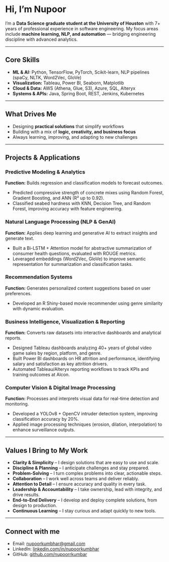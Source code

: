 # Hi, I’m Nupoor  

I’m a **Data Science graduate student at the University of Houston** with 7+ years of professional experience in software engineering. My focus areas include **machine learning, NLP, and automation** — bridging engineering discipline with advanced analytics.  

---

## Core Skills  
- **ML & AI:** Python, TensorFlow, PyTorch, Scikit-learn, NLP pipelines (spaCy, NLTK, Word2Vec, GloVe)  
- **Visualization:** Tableau, Power BI, Seaborn, Matplotlib  
- **Cloud & Data:** AWS (Athena, Glue, S3), Azure, SQL, Alteryx  
- **Systems & APIs:** Java, Spring Boot, REST, Jenkins, Kubernetes
  
---

## What Drives Me  

- Designing **practical solutions** that simplify workflows  
- Building with a mix of **logic, creativity, and business focus**  
- Always learning, improving, and adapting to new challenges  

---

## Projects & Applications  

### Predictive Modeling & Analytics  
**Function:** Builds regression and classification models to forecast outcomes.  
- Predicted compressive strength of concrete mixes using Random Forest, Gradient Boosting, and ANN (R² up to 0.92).  
- Classified seabed hardness with KNN, Decision Tree, and Random Forest, improving accuracy with feature engineering.  

### Natural Language Processing (NLP & GenAI)  
**Function:** Applies deep learning and generative AI to extract insights and generate text.  
- Built a Bi-LSTM + Attention model for abstractive summarization of consumer health questions, evaluated with ROUGE metrics.  
- Leveraged embeddings (Word2Vec, GloVe) to improve semantic representation for summarization and classification tasks.  

### Recommendation Systems  
**Function:** Generates personalized content suggestions based on user preferences.  
- Developed an R Shiny-based movie recommender using genre similarity with dynamic evaluation.  

### Business Intelligence, Visualization & Reporting  
**Function:** Converts raw datasets into interactive dashboards and analytical reports.  
- Designed Tableau dashboards analyzing 40+ years of global video game sales by region, platform, and genre.  
- Built Power BI dashboards on HR attrition and performance, identifying salary and satisfaction as key attrition drivers.  
- Automated Tableau/Alteryx reporting workflows to track KPIs and training outcomes at Alcon.  

### Computer Vision & Digital Image Processing  
**Function:** Processes and interprets visual data for real-time detection and monitoring.  
- Developed a YOLOv8 + OpenCV intruder detection system, improving classification accuracy by 20%.  
- Applied image processing techniques (erosion, dilation, interpolation) to enhance surveillance outputs.
  
---
## Values I Bring to My Work  

- **Clarity & Simplicity** – I design solutions that are easy to use and scale.  
- **Discipline & Planning** – I anticipate challenges and stay prepared.  
- **Problem-Solving** – I turn complex problems into clear, actionable steps.  
- **Collaboration** – I work well across teams and deliver reliably.  
- **Attention to Detail** – I ensure accuracy and quality in every task.  
- **Leadership & Accountability** – I take ownership, lead with integrity, and drive results.  
- **End-to-End Delivery** – I develop and deploy complete solutions, from design to production.  
- **Continuous Learning** – I stay curious and adapt quickly to new tools.

---

## Connect with me  
- Email: [nupoorkumbhar@gmail.com](mailto:nupoorkumbhar@gmail.com)  
- LinkedIn: [linkedin.com/in/nupoorkumbhar](https://www.linkedin.com/in/nupoorkumbhar)  
- GitHub: [github.com/nupoorrkumbar](https://github.com/nupoorrkumbar)  
